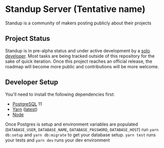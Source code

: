 # Standup Server (Tentative name)

Standup is a community of makers posting publicly about their projects

## Project Status

Standup is in pre-alpha status and under active development by a [solo developer](@DonnieWest). Most tasks are being tracked outside of this repository for the sake of quick iteration. Once this project reaches an official release, the roadmap will become more public and contributions will be more welcome.

## Developer Setup

You'll need to install the following dependencies first:

- [PostgreSQL](https://postgresapp.com/) 11
- [Yarn](https://yarnpkg.com/en/docs/install) ([latest](https://yarnpkg.com/en/docs/install#mac-stable))
- [Node](https://nodejs.org/en/)

Once Postgres is setup and environment variables are populated (`DATABASE_USER`, `DATABASE_NAME`, `DATABASE_PASSWORD`, `DATABASE_HOST`) run `yarn db:setup` and `yarn db:migrate` to get your database setup. `yarn test` runs your tests and `yarn dev` runs your dev environment
